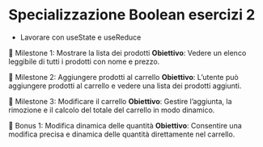 # Specializzazione Boolean esercizi 2

- Lavorare con useState e useReduce

📌 Milestone 1: Mostrare la lista dei prodotti 
**Obiettivo**: Vedere un elenco leggibile di tutti i prodotti con nome e prezzo.

📌 Milestone 2: Aggiungere prodotti al carrello
**Obiettivo**: L’utente può aggiungere prodotti al carrello e vedere una lista dei prodotti aggiunti.

📌 Milestone 3: Modificare il carrello
**Obiettivo**: Gestire l’aggiunta, la rimozione e il calcolo del totale del carrello in modo dinamico.

🎯 Bonus 1: Modifica dinamica delle quantità
**Obiettivo**: Consentire una modifica precisa e dinamica delle quantità direttamente nel carrello.